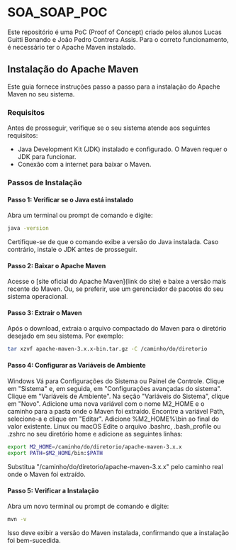 # SOA_SOAP_POC

Este repositório é uma PoC (Proof of Concept) criado pelos alunos Lucas Guitti Bonando e João Pedro Contrera Assis. Para o correto funcionamento, é necessário ter o Apache Maven instalado.

## Instalação do Apache Maven

Este guia fornece instruções passo a passo para a instalação do Apache Maven no seu sistema.

### Requisitos

Antes de prosseguir, verifique se o seu sistema atende aos seguintes requisitos:

- Java Development Kit (JDK) instalado e configurado. O Maven requer o JDK para funcionar.
- Conexão com a internet para baixar o Maven.

### Passos de Instalação

#### Passo 1: Verificar se o Java está instalado

Abra um terminal ou prompt de comando e digite:

```bash
java -version
```

Certifique-se de que o comando exibe a versão do Java instalada. Caso contrário, instale o JDK antes de prosseguir.

#### Passo 2: Baixar o Apache Maven

Acesse o [site oficial do Apache Maven](link do site) e baixe a versão mais recente do Maven. Ou, se preferir, use um gerenciador de pacotes do seu sistema operacional.

#### Passo 3: Extrair o Maven

Após o download, extraia o arquivo compactado do Maven para o diretório desejado em seu sistema. Por exemplo:
```bash
tar xzvf apache-maven-3.x.x-bin.tar.gz -C /caminho/do/diretorio
```

#### Passo 4: Configurar as Variáveis de Ambiente
Windows
Vá para Configurações do Sistema ou Painel de Controle.
Clique em "Sistema" e, em seguida, em "Configurações avançadas do sistema".
Clique em "Variáveis de Ambiente".
Na seção "Variáveis do Sistema", clique em "Novo".
Adicione uma nova variável com o nome M2_HOME e o caminho para a pasta onde o Maven foi extraído.
Encontre a variável Path, selecione-a e clique em "Editar". Adicione %M2_HOME%\bin ao final do valor existente.
Linux ou macOS
Edite o arquivo .bashrc, .bash_profile ou .zshrc no seu diretório home e adicione as seguintes linhas:

```bash
export M2_HOME=/caminho/do/diretorio/apache-maven-3.x.x
export PATH=$M2_HOME/bin:$PATH
```

Substitua "/caminho/do/diretorio/apache-maven-3.x.x" pelo caminho real onde o Maven foi extraído.

#### Passo 5: Verificar a Instalação
Abra um novo terminal ou prompt de comando e digite:

```bash
mvn -v
```
Isso deve exibir a versão do Maven instalada, confirmando que a instalação foi bem-sucedida.

